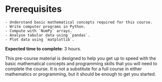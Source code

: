 # Prerequisites

<!-- **Question**: What do you need to know before starting this course? -->

<!-- ```{admonition} Status
Ready for review and feedback
``` -->

```{admonition} Objectives
- Understand basic mathematical concepts required for this course.
- Write computer programs in Python.
- Compute with `NumPy` arrays.
- Analyse tabular data using `pandas`.
- Plot data using `matplotlib`.
```

**Expected time to complete**: 3 hours.

This pre-course material is designed to help you get up to speed with the basic mathematical concepts and programming skills that you will need to complete the course. It is not a substitute for a full course in either mathematics or programming, but it should be enough to get you started.
